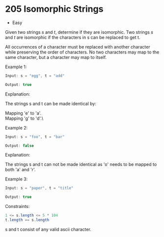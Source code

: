 # 205 Isomorphic Strings
* Easy

Given two strings *s* and *t*, determine if they are isomorphic.
Two strings *s* and *t* are isomorphic if the characters in s can be replaced to get t.

All occurrences of a character must be replaced with another character while preserving the order of characters. No two characters may map to the same character, but a character may map to itself.

Example 1:
```C#
Input: s = "egg", t = "add"

Output: true
```
Explanation:

The strings s and t can be made identical by:

Mapping 'e' to 'a'.\
Mapping 'g' to 'd'.\

Example 2:
```C#
Input: s = "foo", t = "bar"

Output: false
```
Explanation:

The strings s and t can not be made identical as 'o' needs to be mapped to both 'a' and 'r'.

Example 3:
```C#
Input: s = "paper", t = "title"

Output: true
```

Constraints:
```C#
1 <= s.length <= 5 * 104
t.length == s.length
```
s and t consist of any valid ascii character.
